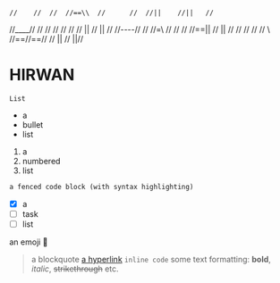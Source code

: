     //    //  //  //==\\  //      //  //||    //||   //
   //____//  //  //  //  //      //  // ||   // ||  //
  //----//  //  //=\\   //  //  //  //==||  //  || //
 //    //  //  //   \\ //==//==//  //   || //   ||//
 
 # HIRWAN

```
List
```

- a
- bullet
- list

1. a 
2. numbered 
3. list
```ruby
a fenced code block (with syntax highlighting)
```
- [x] a 
- [ ] task 
- [ ] list

an emoji 🐒 
> a blockquote
[a hyperlink](https://pages.github.com/)
`inline code`
some text formatting: **bold**, _italic_, ~~strikethrough~~ etc.
